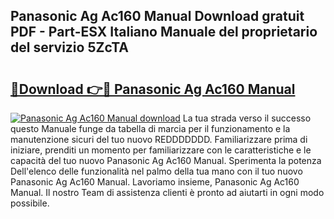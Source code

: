 ## Panasonic Ag Ac160 Manual Download gratuit PDF - Part-ESX Italiano Manuale del proprietario del servizio 5ZcTA

# <h2><a href="http://dff8f3.blite.top/?on=Panasonic+Ag+Ac160+Manual">🔗Download 👉🔴 Panasonic Ag Ac160 Manual</a></h2>

[![Panasonic Ag Ac160 Manual download](https://i.imgur.com/lujVjoI.png)](http://dff8f3.blite.top/?on=Panasonic+Ag+Ac160+Manual)
La tua strada verso il successo questo Manuale funge da tabella di marcia per il funzionamento e la manutenzione sicuri del tuo nuovo REDDDDDDD. Familiarizzare prima di iniziare, prenditi un momento per familiarizzare con le caratteristiche e le capacità del tuo nuovo Panasonic Ag Ac160 Manual. Sperimenta la potenza Dell'elenco delle funzionalità nel palmo della tua mano con il tuo nuovo Panasonic Ag Ac160 Manual. Lavoriamo insieme, Panasonic Ag Ac160 Manual. Il nostro Team di assistenza clienti è pronto ad aiutarti in ogni modo possibile.
